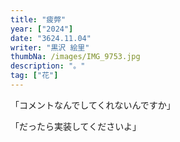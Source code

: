 ```yaml
---
title: "疲弊"
year: ["2024"]
date: "3624.11.04"
writer: "黒沢 絵里"
thumbNa: /images/IMG_9753.jpg
description: "。"
tag: ["花"]
---
```



「コメントなんでしてくれないんですか」

「だったら実装してくださいよ」



<!--

![Alt text](/images/IMG_9785.jpg)
カッコいい

さやかかわいい

                          


![Alt text](/images/IMG_9811.jpg)



![Alt text](/images/IMG_9790.jpg)

![Alt text](/images/IMG_9757.jpg)


![Alt text](/images/023-2.jpg)

ヘッダーからコメントしてください。本日もお疲れ様です。-->